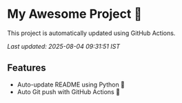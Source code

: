 # My Awesome Project 🚀

This project is automatically updated using GitHub Actions.

_Last updated: 2025-08-04 09:31:51 IST_

## Features
- Auto-update README using Python 🐍
- Auto Git push with GitHub Actions 🤖
